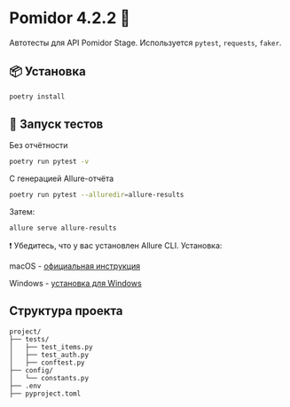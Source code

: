 # Pomidor 4.2.2 🍅

Автотесты для API Pomidor Stage. Используется `pytest`, `requests`, `faker`.

## 📦 Установка

```bash
poetry install
```

##  🚀 Запуск тестов
Без отчётности
```bash
poetry run pytest -v
```
С генерацией Allure-отчёта
```bash
poetry run pytest --alluredir=allure-results
```
Затем:
```bash
allure serve allure-results
```
❗ Убедитесь, что у вас установлен Allure CLI. Установка:

macOS - [официальная инструкция](https://docs.qameta.io/allure/#_installing_a_commandline)

Windows - [установка для Windows](https://docs.qameta.io/allure/#_installing_a_commandline)


## Структура проекта

```
project/
├── tests/
│   ├── test_items.py
│   ├── test_auth.py
│   ├── conftest.py
├── config/
│   └── constants.py
├── .env
├── pyproject.toml

```
